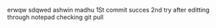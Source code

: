 erwqw
sdqwed
ashwin madhu 1St commit succes 
2nd try after editting through notepad
checking git pull
